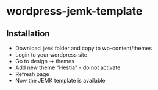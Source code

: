 # wordpress-jemk-template

## Installation

* Download ``jemk`` folder and copy to wp-content/themes
* Login to your wordpress site
* Go to design -> themes
* Add new theme "Hestia" - do not activate
* Refresh page
* Now the JEMK template is available
